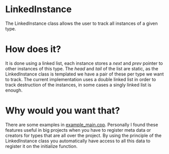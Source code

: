 # LinkedInstance
The LinkedInstance class allows the user to track all instances of a given type.

# How does it?
It is done using a linked list, each instance stores a _next_ and _prev_ pointer to other instances of this type.
The _head_ and _tail_ of the list are static, as the LinkedInstance class is templated we have a pair of these per type we want to track.
The current implementation uses a double linked list in order to track destruction of the instances, in some cases a singly linked list is enough.

# Why would you want that?
There are some examples in [example_main.cpp](example_main.cpp).
Personally I found these features useful in big projects when you have to register meta data or creators for types that are all over the project. 
By using the principle of the LinkedInstance class you automatically have access to all this data to register it on the initialize function.


